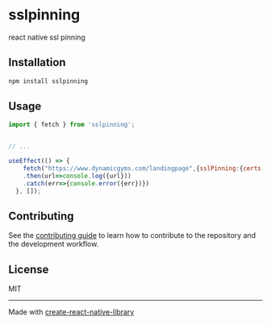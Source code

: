 # sslpinning

react native ssl pinning

## Installation

```sh
npm install sslpinning
```

## Usage


```js
import { fetch } from 'sslpinning';


// ...

useEffect(() => {
    fetch("https://www.dynamicgyms.com/landingpage",{sslPinning:{certs:[""]}})
    .then(url=>console.log({url}))
    .catch(err=>{console.error({err})})
  }, []);
```


## Contributing

See the [contributing guide](CONTRIBUTING.md) to learn how to contribute to the repository and the development workflow.

## License

MIT

---

Made with [create-react-native-library](https://github.com/callstack/react-native-builder-bob)
